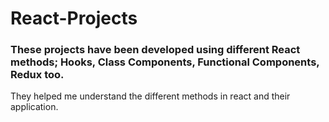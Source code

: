 # React-Projects
### These projects have been developed using different React methods; Hooks, Class Components, Functional Components, Redux too. 
They helped me understand the different methods in react and their application. 
